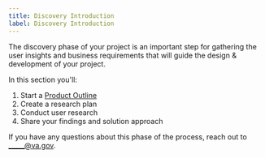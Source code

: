 ```yaml
---
title: Discovery Introduction
label: Discovery Introduction
---
```

The discovery phase of your project is an important step for gathering the user insights and business requirements that will guide the design & development of your project.

In this section you'll:
1. Start a [Product Outline](/docs/resources/templates/product-outline)
1. Create a research plan
1. Conduct user research
1. Share your findings and solution approach

If you have any questions about this phase of the process, reach out to _____@va.gov.
